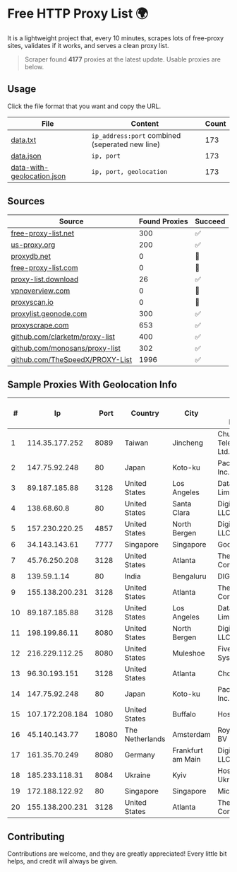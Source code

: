 
# Free HTTP Proxy List 🌍

It is a lightweight project that, every 10 minutes, scrapes lots of free-proxy sites, validates if it works, and serves a clean proxy list.


> Scraper found **4177** proxies at the latest update. Usable proxies are below.

## Usage

Click the file format that you want and copy the URL.


|File|Content|Count|
|----|-------|-----|
|[data.txt](https://raw.githubusercontent.com/themiralay/Proxy-List-World/master/data.txt)|`ip_address:port` combined (seperated new line)|173|
|[data.json](https://raw.githubusercontent.com/themiralay/Proxy-List-World/master/data.json)|`ip, port`|173|
|[data-with-geolocation.json](https://raw.githubusercontent.com/themiralay/Proxy-List-World/master/data-with-geolocation.json)|`ip, port, geolocation`|173|

## Sources

|Source|Found Proxies|Succeed|
|------|-------------|-------|
|[free-proxy-list.net](https://free-proxy-list.net)|300|✅|
|[us-proxy.org](https://www.us-proxy.org)|200|✅|
|[proxydb.net](http://proxydb.net)|0|🚫|
|[free-proxy-list.com](https://free-proxy-list.com/?page=&port=&type%5B%5D=http&type%5B%5D=https&up_time=0&search=Search)|0|🚫|
|[proxy-list.download](https://www.proxy-list.download/HTTP)|26|✅|
|[vpnoverview.com](https://vpnoverview.com/privacy/anonymous-browsing/free-proxy-servers)|0|🚫|
|[proxyscan.io](https://www.proxyscan.io)|0|🚫|
|[proxylist.geonode.com](https://proxylist.geonode.com/api/proxy-list?limit=300&page=1&sort_by=lastChecked&sort_type=desc&protocols=http,https)|300|✅|
|[proxyscrape.com](https://api.proxyscrape.com/v2/?request=displayproxies&protocol=http&timeout=10000&country=all&ssl=all&anonymity=all)|653|✅|
|[github.com/clarketm/proxy-list](https://raw.githubusercontent.com/clarketm/proxy-list/master/proxy-list-raw.txt)|400|✅|
|[github.com/monosans/proxy-list](https://raw.githubusercontent.com/monosans/proxy-list/main/proxies/http.txt)|302|✅|
|[github.com/TheSpeedX/PROXY-List](https://raw.githubusercontent.com/TheSpeedX/PROXY-List/master/http.txt)|1996|✅|


## Sample Proxies With Geolocation Info

|#|Ip|Port|Country|City|Internet Service Provider|
|-|--|----|-------|----|-------------------------|
|1|114.35.177.252|8089|Taiwan|Jincheng|Chunghwa Telecom Co., Ltd.|
|2|147.75.92.248|80|Japan|Koto-ku|Packet Host, Inc.|
|3|89.187.185.88|3128|United States|Los Angeles|Datacamp Limited|
|4|138.68.60.8|80|United States|Santa Clara|DigitalOcean, LLC|
|5|157.230.220.25|4857|United States|North Bergen|DigitalOcean, LLC|
|6|34.143.143.61|7777|Singapore|Singapore|Google LLC|
|7|45.76.250.208|3128|United States|Atlanta|The Constant Company|
|8|139.59.1.14|80|India|Bengaluru|DIGITALOCEAN|
|9|155.138.200.231|3128|United States|Atlanta|The Constant Company|
|10|89.187.185.88|3128|United States|Los Angeles|Datacamp Limited|
|11|198.199.86.11|8080|United States|North Bergen|DigitalOcean, LLC|
|12|216.229.112.25|8080|United States|Muleshoe|Five Area Systems, LLC|
|13|96.30.193.151|3128|United States|Atlanta|Choopa|
|14|147.75.92.248|80|Japan|Koto-ku|Packet Host, Inc.|
|15|107.172.208.184|1080|United States|Buffalo|HostPapa|
|16|45.140.143.77|18080|The Netherlands|Amsterdam|RoyaleHosting BV|
|17|161.35.70.249|8080|Germany|Frankfurt am Main|DigitalOcean, LLC|
|18|185.233.118.31|8084|Ukraine|Kyiv|Hosting Ukraine LTD|
|19|172.188.122.92|80|Singapore|Singapore|Microsoft|
|20|155.138.200.231|3128|United States|Atlanta|The Constant Company|



## Contributing

Contributions are welcome, and they are greatly appreciated! Every
little bit helps, and credit will always be given.

